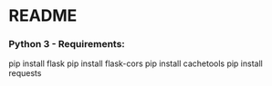 # README #

### Python 3 - Requirements: ###

pip install flask
pip install flask-cors
pip install cachetools
pip install requests


